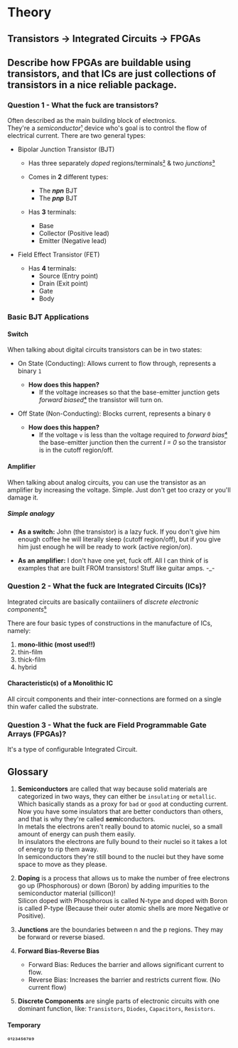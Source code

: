 # Theory

## Transistors -> Integrated Circuits -> FPGAs

## Describe how FPGAs are buildable using transistors, and that ICs are just collections of transistors in a nice reliable package.

### Question 1 - What the fuck are transistors?

Often described as the main building block of electronics.\
They're a *semiconductor*[¹](#glossary) device who's goal is to control the flow of electrical current. There are two general types:

- Bipolar Junction Transistor (BJT)

    - Has three separately *doped* regions/terminals[²](#glossary) & two *junctions*[³](#glossary) 
    - Comes in **2** different types:
        - The ***npn*** BJT
        - The ***pnp*** BJT
        
    - Has **3** terminals:
        - Base
        - Collector (Positive lead)
        - Emitter (Negative lead)
   
- Field Effect Transistor (FET)

    - Has **4** terminals:
        - Source (Entry point)
        - Drain (Exit point)
        - Gate
        - Body

### Basic BJT Applications

#### Switch

When talking about digital circuits transistors can be in two states:

- On State (Conducting): Allows current to flow through, represents a binary `1`
    - **How does this happen?**
        - If the voltage increases so that the base-emitter junction gets *forward biased*[⁴](#Glossary) the transistor will turn on.

- Off State (Non-Conducting): Blocks current, represents a binary `0`
    - **How does this happen?**
        - If the voltage `v` is less than the voltage required to *forward bias*[⁴](#Glossary) the base-emitter junction then the current *I = 0* so the transistor is in the cutoff region/off.

#### Amplifier

When talking about analog circuits, you can use the transistor as an amplifier by increasing the voltage. Simple. Just don't get too crazy or you'll damage it.

##### Simple analogy

- **As a switch:** John (the transistor) is a lazy fuck. If you don't give him enough coffee he will literally sleep (cutoff region/off), but if you give him just enough he will be ready to work (active region/on).

- **As an amplifier:** I don't have one yet, fuck off. All I can think of is examples that are built FROM transistors! Stuff like guitar amps. -_-

### Question 2 - What the fuck are Integrated Circuits (ICs)?

Integrated circuits are basically contaiiiners of *discrete electronic components*[⁵](#Glossary)

There are four basic types of constructions in the manufacture of ICs, namely:

1. **mono-lithic (most used!!)**
2. thin-film
3. thick-film
4. hybrid

#### Characteristic(s) of a Monolithic IC

All circuit components and their inter-connections are formed on a single thin wafer called the substrate.

### Question 3 - What the fuck are Field Programmable Gate Arrays (FPGAs)?

It's a type of configurable Integrated Circuit.

## Glossary

1. **Semiconductors** are called that way because solid materials are categorized in two ways, they can either be `insulating` or `metallic`. Which basically stands as a proxy for `bad` or `good` at conducting current.\
Now you have some insulators that are better conductors than others, and that is why they're called ***semi***conductors.\
In metals the electrons aren't really bound to atomic nuclei, so a small amount of energy can push them easily.\
In insulators the electrons are fully bound to their nuclei so it takes a lot of energy to rip them away.\
In semiconductors they're still bound to the nuclei but they have some space to move as they please.

2. **Doping** is a process that allows us to make the number of free electrons go up (Phosphorous) or down (Boron) by adding impurities to the semiconductor material (sillicon)!\
Silicon doped with Phosphorous is called N-type and doped with Boron is called P-type (Because their outer atomic shells are more Negative or Positive).

3. **Junctions** are the boundaries between n and the p regions. They may be forward or reverse biased.

4. **Forward Bias-Reverse Bias** 

    - Forward Bias: Reduces the barrier and allows significant current to flow.
    - Reverse Bias: Increases the barrier and restricts current flow. (No current flow)

5. **Discrete Components** are single parts of electronic circuits with one dominant function, like: `Transistors`, `Diodes`, `Capacitors`, `Resistors`.

#### Temporary
⁰¹²³⁴⁵⁶⁷⁸⁹
